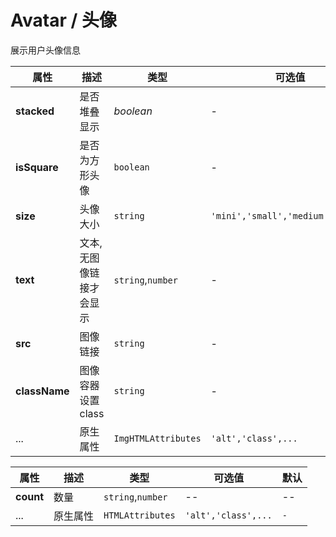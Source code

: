 # Avatar / 头像

展示用户头像信息

<playground title="默认的" name="ex-avatar-default" desc="Avatar 组件包含了圆形与方形" />

<playground title="大小" name="ex-avatar-size" desc="你可以指定组件大小"  />

<playground title="文本" name="ex-avatar-text" desc="在头像框内用文本替代" />

<playground title="头像组" name="ex-avatar-stacked" desc="多个头像框可以堆叠在一起" />

<attributes>

<attributes-title title="Avatar Props" />

| 属性          | 描述                    | 类型                | 可选值                            | 默认     |
| ------------- | ----------------------- | ------------------- | --------------------------------- | -------- |
| **stacked**   | 是否堆叠显示            | _boolean_           | -                                 | `false`  |
| **isSquare**  | 是否为方形头像          | `boolean`           | -                                 | `false`  |
| **size**      | 头像大小                | `string`            | `'mini','small','medium','large'` | `medium` |
| **text**      | 文本,无图像链接才会显示 | `string`,`number`   | -                                 | `-`      |
| **src**       | 图像链接                | `string`            | -                                 | `-`      |
| **className** | 图像容器设置 class      | `string`            | -                                 | `-`      |
| ...           | 原生属性                | `ImgHTMLAttributes` | `'alt','class',...`               | `-`      |

</attributes>

<attributes>

<attributes-title title="AvatarGroup Props" />

| 属性      | 描述     | 类型              | 可选值              | 默认 |
| --------- | -------- | ----------------- | ------------------- | ---- |
| **count** | 数量     | `string`,`number` | --                  | --   |
| ...       | 原生属性 | `HTMLAttributes`  | `'alt','class',...` | `-`  |

</attributes>
